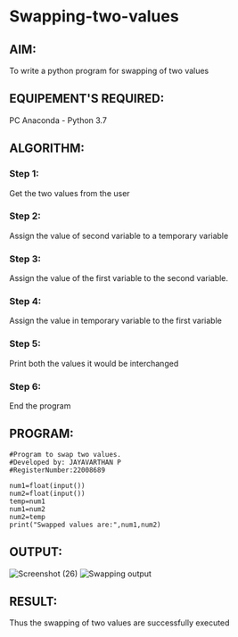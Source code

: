 # Swapping-two-values
## AIM:
To write a python program for swapping of two values
## EQUIPEMENT'S REQUIRED: 
PC
Anaconda - Python 3.7
## ALGORITHM: 
### Step 1:
Get the two values from the user
### Step 2: 
Assign the value of second variable to a temporary variable 
### Step 3: 
Assign the value of the first variable to the second variable.
### Step 4:  
Assign the value in temporary variable to the first variable
### Step 5: 
Print both the values it would be interchanged
### Step 6: 
End the program
## PROGRAM:
```
#Program to swap two values.
#Developed by: JAYAVARTHAN P
#RegisterNumber:22008689

num1=float(input())
num2=float(input())
temp=num1
num1=num2
num2=temp
print("Swapped values are:",num1,num2)
```
## OUTPUT:

![Screenshot (26)](https://user-images.githubusercontent.com/121369281/215309465-62dab0d5-84b2-4dda-915f-96fca19e7c6d.png)
![Swapping output](https://user-images.githubusercontent.com/121369281/215309504-2d836cd3-0ffa-45f9-b94f-19389ba86fe0.png)



## RESULT:
Thus the swapping of two values are successfully executed



